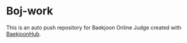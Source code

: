 # Boj-work
This is an auto push repository for Baekjoon Online Judge created with [BaekjoonHub](https://github.com/BaekjoonHub/BaekjoonHub).
